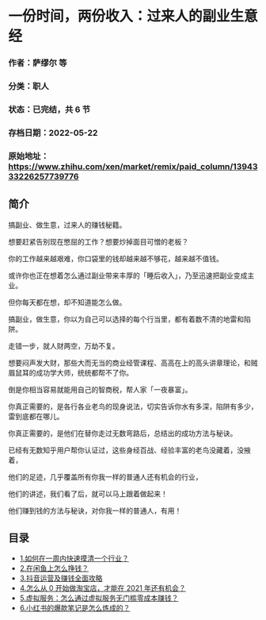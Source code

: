 # 一份时间，两份收入：过来人的副业生意经

### 作者：萨缪尔 等

### 分类：职人

### 状态：已完结，共 6 节

### 存档日期：2022-05-22

### 原始地址：https://www.zhihu.com/xen/market/remix/paid_column/1394333226257739776


## 简介
搞副业、做生意，过来人的赚钱秘籍。


想要赶紧告别现在憋屈的工作？想要炒掉面目可憎的老板？


你的工作越来越艰难，你口袋里的钱却越来越不够花，越来越不值钱。


或许你也正在想着怎么通过副业带来丰厚的「睡后收入」，乃至迅速把副业变成主业。


但你每天都在想，却不知道能怎么做。


搞副业，做生意，你以为自己可以选择的每个行当里，都有着数不清的地雷和陷阱。


走错一步，就人财两空，万劫不复。


想要闷声发大财，那些大而无当的商业经管课程、高高在上的高头讲章理论，和贼眉鼠耳的成功学大师，统统都帮不了你。


倒是你相当容易就能用自己的智商税，帮人家「一夜暴富」。


你真正需要的，是各行各业老鸟的现身说法，切实告诉你水有多深，陷阱有多少，雷到底都在哪儿。


你真正需要的，是他们在替你走过无数弯路后，总结出的成功方法与秘诀。


已经有无数知乎用户帮你认证过，这些身经百战、经验丰富的老鸟没藏着，没掖着，


他们的足迹，几乎覆盖所有你我一样的普通人还有机会的行业，


他们的讲述，我们看了后，就可以马上跟着做起来！


他们赚到钱的方法与秘诀，对你我一样的普通人，有用！




## 目录
- [1.如何在一周内快速摸清一个行业？](1.如何在一周内快速摸清一个行业？.md)
- [2.在闲鱼上怎么挣钱？](2.在闲鱼上怎么挣钱？.md)
- [3.抖音运营及赚钱全面攻略](3.抖音运营及赚钱全面攻略.md)
- [4.怎么从 0 开始做淘宝店，才能在 2021 年还有机会？](4.怎么从%200%20开始做淘宝店，才能在%202021%20年还有机会？.md)
- [5.虚拟服务：怎么通过虚拟服务无门槛零成本赚钱？](5.虚拟服务：怎么通过虚拟服务无门槛零成本赚钱？.md)
- [6.小红书的爆款笔记是怎么炼成的？](6.小红书的爆款笔记是怎么炼成的？.md)